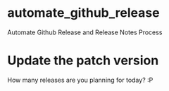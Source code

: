 # automate_github_release
Automate Github Release and Release Notes Process

# Update the patch version

How many releases are you planning for today? :P
